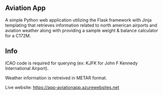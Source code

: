Aviation App
-------------------------------
A simple Python web application utilizing the Flask framework with Jinja templating that retrieves information related to north american airports and aviation weather along with providing a sample weight & balance calculator for a C172M.

Info
-------------------------------
ICAO code is required for querying (ex: KJFK for John F Kennedy International Airport).

Weather information is retreived in METAR format.

Live website: https://app-aviationapp.azurewebsites.net